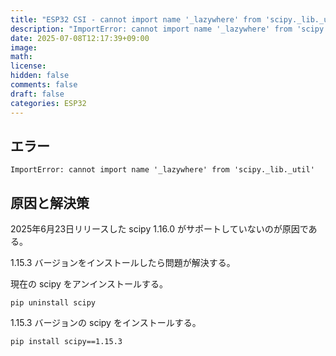 ```yaml
---
title: "ESP32 CSI - cannot import name '_lazywhere' from 'scipy._lib._util' を解決する"
description: "ImportError: cannot import name '_lazywhere' from 'scipy._lib._util'"
date: 2025-07-08T12:17:39+09:00
image: 
math: 
license: 
hidden: false
comments: false
draft: false
categories: ESP32
---
```


## エラー
```shell
ImportError: cannot import name '_lazywhere' from 'scipy._lib._util'
```

## 原因と解決策
2025年6月23日リリースした scipy 1.16.0 がサポートしていないのが原因である。

1.15.3 バージョンをインストールしたら問題が解決する。

現在の scipy をアンインストールする。

```shell
pip uninstall scipy
```

1.15.3 バージョンの scipy をインストールする。

```shell
pip install scipy==1.15.3
```